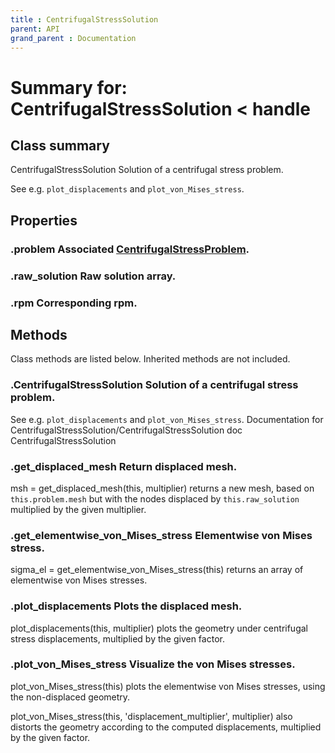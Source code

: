 ```yaml
---
title : CentrifugalStressSolution
parent: API
grand_parent : Documentation
---
```

# Summary for: **CentrifugalStressSolution**  < handle

## Class summary

CentrifugalStressSolution Solution of a centrifugal stress problem.

See e.g. `plot_displacements` and `plot_von_Mises_stress`.

## Properties

### .**problem** Associated [CentrifugalStressProblem](CentrifugalStressProblem.html).

### .**raw_solution** Raw solution array.

### .**rpm** Corresponding rpm.


## Methods

Class methods are listed below. Inherited methods are not included.

### .**CentrifugalStressSolution** Solution of a centrifugal stress problem.

See e.g. `plot_displacements` and `plot_von_Mises_stress`.
Documentation for CentrifugalStressSolution/CentrifugalStressSolution
doc CentrifugalStressSolution

### .**get_displaced_mesh** Return displaced mesh.

msh = get_displaced_mesh(this, multiplier) returns a new mesh, based on
`this.problem.mesh` but with the nodes displaced by `this.raw_solution`
multiplied by the given multiplier.

### .**get_elementwise_von_Mises_stress** Elementwise von Mises stress.

sigma_el = get_elementwise_von_Mises_stress(this) returns an array of
elementwise von Mises stresses.

### .**plot_displacements** Plots the displaced mesh.

plot_displacements(this, multiplier) plots the geometry under centrifugal
stress displacements, multiplied by the given factor.

### .**plot_von_Mises_stress** Visualize the von Mises stresses.

plot_von_Mises_stress(this) plots the elementwise von Mises stresses,
using the non-displaced geometry.

plot_von_Mises_stress(this, 'displacement_multiplier', multiplier) also
distorts the geometry according to the computed displacements, multiplied
by the given factor.


